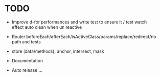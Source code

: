 # TODO

- Improve d-for performances and write test to ensure it / test watch effect auto clean when un reactive

- Router beforeEach/afterEach/isActiveClass/params/replace/redirect/no path and tests
- store (data/methods), anchor, intersect, mask

- Documentation
- Auto release ...
